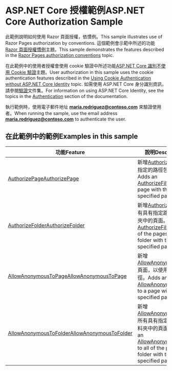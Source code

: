 # <a name="aspnet-core-authorization-sample"></a><span data-ttu-id="d4ce5-101">ASP.NET Core 授權範例</span><span class="sxs-lookup"><span data-stu-id="d4ce5-101">ASP.NET Core Authorization Sample</span></span>

<span data-ttu-id="d4ce5-102">此範例說明如何使用 Razor 頁面授權，依慣例。</span><span class="sxs-lookup"><span data-stu-id="d4ce5-102">This sample illustrates use of Razor Pages authorization by conventions.</span></span> <span data-ttu-id="d4ce5-103">這個範例會示範中所述的功能[Razor 頁面授權慣例](https://docs.microsoft.com/aspnet/core/security/authorization/razor-pages-authorization)主題。</span><span class="sxs-lookup"><span data-stu-id="d4ce5-103">This sample demonstrates the features described in the [Razor Pages authorization conventions](https://docs.microsoft.com/aspnet/core/security/authorization/razor-pages-authorization) topic.</span></span>

<span data-ttu-id="d4ce5-104">在此範例中的使用者授權會使用 cookie 驗證中所述功能[ASP.NET Core 識別不使用 Cookie 驗證](https://docs.microsoft.com/aspnet/core/security/authentication/cookie)主題。</span><span class="sxs-lookup"><span data-stu-id="d4ce5-104">User authorization in this sample uses the cookie authentication features described in the [Using Cookie Authentication without ASP.NET Core Identity](https://docs.microsoft.com/aspnet/core/security/authentication/cookie) topic.</span></span> <span data-ttu-id="d4ce5-105">如需使用 ASP.NET Core 身分識別資訊，請參閱[驗證](https://docs.microsoft.com/aspnet/core/security/authentication/index)文件集。</span><span class="sxs-lookup"><span data-stu-id="d4ce5-105">For information on using ASP.NET Core Identity, see the topics in the [Authentication](https://docs.microsoft.com/aspnet/core/security/authentication/index) section of the documentation.</span></span>

<span data-ttu-id="d4ce5-106">執行範例時，使用電子郵件地址 **maria.rodriguez@contoso.com** 來驗證使用者。</span><span class="sxs-lookup"><span data-stu-id="d4ce5-106">When running the sample, use the email address **maria.rodriguez@contoso.com** to authenticate the user.</span></span>

## <a name="examples-in-this-sample"></a><span data-ttu-id="d4ce5-107">在此範例中的範例</span><span class="sxs-lookup"><span data-stu-id="d4ce5-107">Examples in this sample</span></span>

| <span data-ttu-id="d4ce5-108">功能</span><span class="sxs-lookup"><span data-stu-id="d4ce5-108">Feature</span></span> | <span data-ttu-id="d4ce5-109">說明</span><span class="sxs-lookup"><span data-stu-id="d4ce5-109">Description</span></span> |
| ------- | ----------- |
| [<span data-ttu-id="d4ce5-110">AuthorizePage</span><span class="sxs-lookup"><span data-stu-id="d4ce5-110">AuthorizePage</span></span>](https://docs.microsoft.com/dotnet/api/microsoft.extensions.dependencyinjection.pageconventioncollectionextensions.authorizepage) | <span data-ttu-id="d4ce5-111">新增[AuthorizeFilter](https://docs.microsoft.com/dotnet/api/microsoft.aspnetcore.mvc.authorization.authorizefilter)至指定的路徑包含頁面。</span><span class="sxs-lookup"><span data-stu-id="d4ce5-111">Adds an [AuthorizeFilter](https://docs.microsoft.com/dotnet/api/microsoft.aspnetcore.mvc.authorization.authorizefilter) to the page with the specified path.</span></span> |
| [<span data-ttu-id="d4ce5-112">AuthorizeFolder</span><span class="sxs-lookup"><span data-stu-id="d4ce5-112">AuthorizeFolder</span></span>](https://docs.microsoft.com/dotnet/api/microsoft.extensions.dependencyinjection.pageconventioncollectionextensions.authorizefolder) | <span data-ttu-id="d4ce5-113">新增[AuthorizeFilter](https://docs.microsoft.com/dotnet/api/microsoft.aspnetcore.mvc.authorization.authorizefilter)所有具有指定路徑的資料夾中的頁面。</span><span class="sxs-lookup"><span data-stu-id="d4ce5-113">Adds an [AuthorizeFilter](https://docs.microsoft.com/dotnet/api/microsoft.aspnetcore.mvc.authorization.authorizefilter) to all of the pages in a folder with the specified path.</span></span> |
| [<span data-ttu-id="d4ce5-114">AllowAnonymousToPage</span><span class="sxs-lookup"><span data-stu-id="d4ce5-114">AllowAnonymousToPage</span></span>](https://docs.microsoft.com/dotnet/api/microsoft.extensions.dependencyinjection.pageconventioncollectionextensions.allowanonymoustopage) | <span data-ttu-id="d4ce5-115">新增[AllowAnonymousFilter](https://docs.microsoft.com/dotnet/api/microsoft.aspnetcore.mvc.authorization.allowanonymousfilter)頁面，以使用指定的路徑。</span><span class="sxs-lookup"><span data-stu-id="d4ce5-115">Adds an [AllowAnonymousFilter](https://docs.microsoft.com/dotnet/api/microsoft.aspnetcore.mvc.authorization.allowanonymousfilter) to a page with the specified path.</span></span> |
| [<span data-ttu-id="d4ce5-116">AllowAnonymousToFolder</span><span class="sxs-lookup"><span data-stu-id="d4ce5-116">AllowAnonymousToFolder</span></span>](https://docs.microsoft.com/dotnet/api/microsoft.extensions.dependencyinjection.pageconventioncollectionextensions.allowanonymoustofolder) | <span data-ttu-id="d4ce5-117">新增[AllowAnonymousFilter](https://docs.microsoft.com/dotnet/api/microsoft.aspnetcore.mvc.authorization.allowanonymousfilter)所有具有指定路徑的資料夾中的頁面。</span><span class="sxs-lookup"><span data-stu-id="d4ce5-117">Adds an [AllowAnonymousFilter](https://docs.microsoft.com/dotnet/api/microsoft.aspnetcore.mvc.authorization.allowanonymousfilter) to all of the pages in a folder with the specified path.</span></span> |
